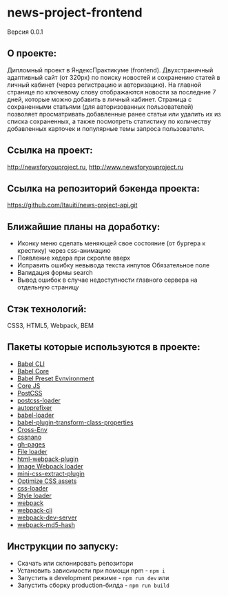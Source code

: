 # news-project-frontend
Версия 0.0.1

## О проекте:
Дипломный проект в ЯндексПрактикуме (frontend).
Двухстраничный адаптивный сайт (от 320px) по поиску новостей и сохранению статей в личный кабинет (через регистрацию и авторизацию).
На главной странице по ключевому слову отображаются новости за последние 7 дней, которые можно добавить в личный кабинет.
Страница с сохраненными статьями (для авторизованных пользователей) позволяет просматривать добавленные ранее статьи или удалить их из списка сохраненных, а также посмотреть статистику по количеству добавленных карточек и популярные темы запроса пользователя.

## Ссылка на проект:
http://newsforyouproject.ru, http://www.newsforyouproject.ru

## Ссылка на репозиторий бэкенда проекта:
https://github.com/Itauiti/news-project-api.git

## Ближайшие планы на доработку:
- Иконку меню сделать меняющей свое состояние (от бургера к крестику) через css-анимацию
- Появление хедера при скролле вверх
- Исправить ошибку невывода текста инпутов Обязательное поле
- Валидация формы search
- Вывод ошибок в случае недоступности главного сервера на отдельную страницу

## Стэк технологий:
CSS3, HTML5, Webpack, BEM

## Пакеты которые используются в проекте:
- [Babel CLI](https://babeljs.io/docs/en/babel-cli#docsNav)
- [Babel Core](https://babeljs.io/docs/en/babel-core)
- [Babel Preset Evnvironment](https://babeljs.io/docs/en/babel-preset-env#docsNav)
- [Сore JS](https://github.com/zloirock/core-js#readme)
- [PostCSS](https://postcss.org/)
- [postcss-loader](https://www.npmjs.com/package/postcss-loader)
- [autoprefixer](https://www.npmjs.com/package/autoprefixer)
- [babel-loader](https://www.npmjs.com/package/babel-loader)
- [babel-plugin-transform-class-properties](https://babeljs.io/docs/en/babel-plugin-transform-class-properties/)
- [Cross-Env](https://www.npmjs.com/package/cross-env)
- [cssnano](https://www.npmjs.com/package/cssnano)
- [gh-pages](https://www.npmjs.com/package/gh-pages)
- [File loader](https://github.com/webpack-contrib/file-loader)
- [html-webpack-plugin](https://www.npmjs.com/package/html-webpack-plugin)
- [Image Webpack loader](https://www.npmjs.com/package/image-webpack-loader)
- [mini-css-extract-plugin](https://www.npmjs.com/package/mini-css-extract-plugin)
- [Optimize CSS assets](https://www.npmjs.com/package/optimize-css-assets-webpack-plugin)
- [css-loader](https://www.npmjs.com/package/css-loader)
- [Style loader](https://github.com/webpack-contrib/style-loader)
- [webpack](https://www.npmjs.com/package/webpack)
- [webpack-cli](https://www.npmjs.com/package/webpack-cli)
- [webpack-dev-server](https://www.npmjs.com/package/webpack-dev-server)
- [webpack-md5-hash](https://www.npmjs.com/package/webpack-md5-hash)

## Инструкции по запуску:
- Скачать или склонировать репозитори
- Установить зависимости при помощи npm - `npm i`
- Запустить в development режиме - `npm run dev` или
- Запустить сборку production-билда - `npm run build`

